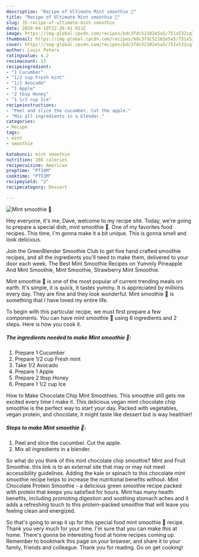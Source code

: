 ```yaml
---
description: "Recipe of Ultimate Mint smoothie 💚"
title: "Recipe of Ultimate Mint smoothie 💚"
slug: 35-recipe-of-ultimate-mint-smoothie
date: 2020-04-10T22:26:41.913Z
image: https://img-global.cpcdn.com/recipes/bdc3fdc52102e5a5/751x532cq70/mint-smoothie-💚-recipe-main-photo.jpg
thumbnail: https://img-global.cpcdn.com/recipes/bdc3fdc52102e5a5/751x532cq70/mint-smoothie-💚-recipe-main-photo.jpg
cover: https://img-global.cpcdn.com/recipes/bdc3fdc52102e5a5/751x532cq70/mint-smoothie-💚-recipe-main-photo.jpg
author: Louis Peters
ratingvalue: 4.2
reviewcount: 13
recipeingredient:
- "1 Cucumber"
- "1/2 cup Fresh mint"
- "1/2 Avocado"
- "1 Apple"
- "2 tbsp Honey"
- "1 1/2 cup Ice"
recipeinstructions:
- "Peel and slice the cucumber. Cut the apple."
- "Mix all ingredients in a blender."
categories:
- Recipe
tags:
- mint
- smoothie

katakunci: mint smoothie 
nutrition: 266 calories
recipecuisine: American
preptime: "PT34M"
cooktime: "PT53M"
recipeyield: "2"
recipecategory: Dessert

---
```



![Mint smoothie 💚](https://img-global.cpcdn.com/recipes/bdc3fdc52102e5a5/751x532cq70/mint-smoothie-💚-recipe-main-photo.jpg)

Hey everyone, it's me, Dave, welcome to my recipe site. Today, we're going to prepare a special dish, mint smoothie 💚. One of my favorites food recipes. This time, I'm gonna make it a bit unique. This is gonna smell and look delicious.

Join the GreenBlender Smoothie Club to get five hand crafted smoothie recipes, and all the ingredients you&#39;ll need to make them, delivered to your door each week. The Best Mint Smoothie Recipes on Yummly Pineapple And Mint Smoothie, Mint Smoothie, Strawberry Mint Smoothie.

Mint smoothie 💚 is one of the most popular of current trending meals on earth. It's simple, it is quick, it tastes yummy. It is appreciated by millions every day. They are fine and they look wonderful. Mint smoothie 💚 is something that I have loved my entire life.


To begin with this particular recipe, we must first prepare a few components. You can have mint smoothie 💚 using 6 ingredients and 2 steps. Here is how you cook it.

##### The ingredients needed to make Mint smoothie 💚:

1. Prepare 1 Cucumber
1. Prepare 1/2 cup Fresh mint
1. Take 1/2 Avocado
1. Prepare 1 Apple
1. Prepare 2 tbsp Honey
1. Prepare 1 1/2 cup Ice


How to Make Chocolate Chip Mint Smoothies. This smoothie still gets me excited every time I make it. This delicious vegan mint chocolate chip smoothie is the perfect way to start your day. Packed with vegetables, vegan protein, and chocolate, it might taste like dessert but is way healthier! 

##### Steps to make Mint smoothie 💚:

1. Peel and slice the cucumber. Cut the apple.
1. Mix all ingredients in a blender.


So what do you think of this mint chocolate chip smoothie? Mint and Fruit Smoothie. this link is to an external site that may or may not meet accessibility guidelines. Adding the kale or spinach to this chocolate mint smoothie recipe helps to increase the nutritional benefits without. Mint Chocolate Protein Smoothie - a delicious green smoothie recipe packed with protein that keeps you satisfied for hours. Mint has many health benefits, including promoting digestion and soothing stomach aches and it adds a refreshing touch to this protein-packed smoothie that will leave you feeling clean and energized. 

So that's going to wrap it up for this special food mint smoothie 💚 recipe. Thank you very much for your time. I'm sure that you can make this at home. There's gonna be interesting food at home recipes coming up. Remember to bookmark this page on your browser, and share it to your family, friends and colleague. Thank you for reading. Go on get cooking!
